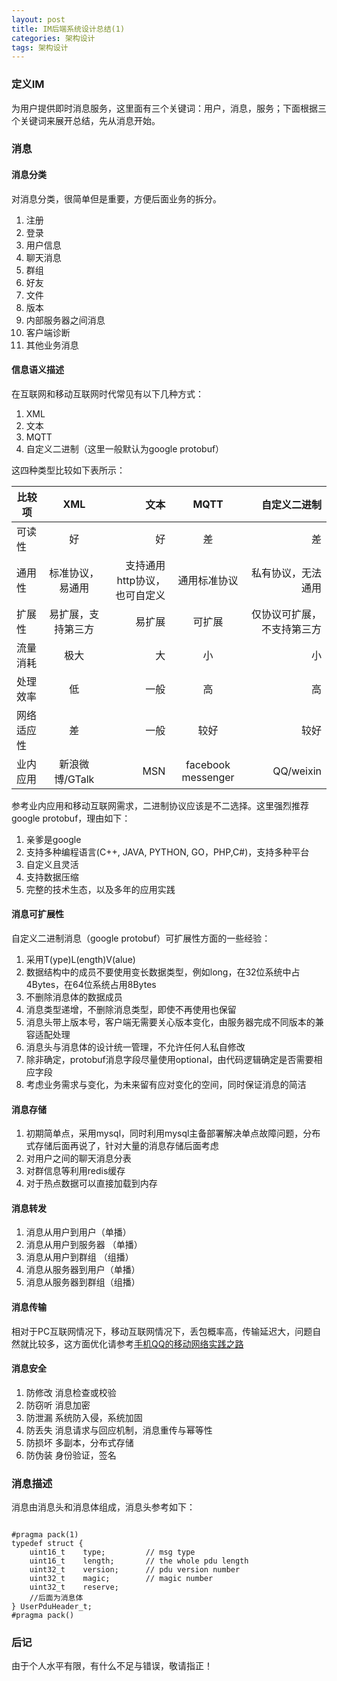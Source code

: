 ```yaml
---
layout: post
title: IM后端系统设计总结(1)
categories: 架构设计
tags: 架构设计
---
```


### 定义IM
为用户提供即时消息服务，这里面有三个关键词：用户，消息，服务；下面根据三个关键词来展开总结，先从消息开始。

### 消息 

#### 消息分类

对消息分类，很简单但是重要，方便后面业务的拆分。

1. 注册
2. 登录
3. 用户信息
5. 聊天消息
6. 群组
7. 好友
8. 文件
9. 版本
10. 内部服务器之间消息
11. 客户端诊断 
12. 其他业务消息 

#### 信息语义描述 

在互联网和移动互联网时代常见有以下几种方式：

1. XML 
2. 文本
3. MQTT
4. 自定义二进制（这里一般默认为google protobuf）


这四种类型比较如下表所示：

| 比较项 | XML | 文本 |MQTT | 自定义二进制 |
| -----|:----:| ----:|:----:| ----:|
| 可读性| 好    | 好    | 差   | 差 |
| 通用性| 标准协议，易通用   | 支持通用http协议，也可自定义  | 通用标准协议 | 私有协议，无法通用  |
| 扩展性 |  易扩展，支持第三方   |   易扩展  | 可扩展   |  仅协议可扩展，不支持第三方   |
| 流量消耗 |  极大   | 大    |   小  |  小   |
| 处理效率|  低   |  一般  |高    | 高    |
| 网络适应性|  差   |   一般  | 较好    | 较好    |
| 业内应用  |  新浪微博/GTalk   |   MSN  | facebook messenger|  QQ/weixin  |

参考业内应用和移动互联网需求，二进制协议应该是不二选择。这里强烈推荐google protobuf，理由如下：

1. 亲爹是google
2. 支持多种编程语言(C++, JAVA, PYTHON, GO，PHP,C#)，支持多种平台
3. 自定义且灵活 
4. 支持数据压缩 
5. 完整的技术生态，以及多年的应用实践


#### 消息可扩展性 

自定义二进制消息（google protobuf）可扩展性方面的一些经验：

1. 采用T(ype)L(ength)V(alue)
2. 数据结构中的成员不要使用变长数据类型，例如long，在32位系统中占4Bytes，在64位系统占用8Bytes
3. 不删除消息体的数据成员
4. 消息类型递增，不删除消息类型，即使不再使用也保留 
5. 消息头带上版本号，客户端无需要关心版本变化，由服务器完成不同版本的兼容适配处理
6. 消息头与消息体的设计统一管理，不允许任何人私自修改
7. 除非确定，protobuf消息字段尽量使用optional，由代码逻辑确定是否需要相应字段
8. 考虑业务需求与变化，为未来留有应对变化的空间，同时保证消息的简洁

#### 消息存储

1. 初期简单点，采用mysql，同时利用mysql主备部署解决单点故障问题，分布式存储后面再说了，针对大量的消息存储后面考虑
2. 对用户之间的聊天消息分表
3. 对群信息等利用redis缓存
4. 对于热点数据可以直接加载到内存


#### 消息转发  

1. 消息从用户到用户（单播）
2. 消息从用户到服务器 （单播）
3. 消息从用户到群组 （组播）
4. 消息从服务器到用户（单播）
5. 消息从服务器到群组（组播）  

#### 消息传输 

相对于PC互联网情况下，移动互联网情况下，丢包概率高，传输延迟大，问题自然就比较多，这方面优化请参考[手机QQ的移动网络实践之路](http://www.infoq.com/cn/presentations/the-road-of-mobile-qq-mobile-network-practice)

#### 消息安全 

1. 防修改   消息检查或校验
2. 防窃听   消息加密
3. 防泄漏   系统防入侵，系统加固
4. 防丢失   消息请求与回应机制，消息重传与幂等性
5. 防损坏   多副本，分布式存储 
6. 防伪装   身份验证，签名

### 消息描述 

消息由消息头和消息体组成，消息头参考如下：

```

#pragma pack(1)
typedef struct {
    uint16_t    type;         // msg type 
    uint16_t    length;       // the whole pdu length
    uint32_t    version;      // pdu version number
    uint32_t    magic;        // magic number
    uint32_t    reserve;
    //后面为消息体
} UserPduHeader_t;
#pragma pack()

```



### 后记

由于个人水平有限，有什么不足与错误，敬请指正！